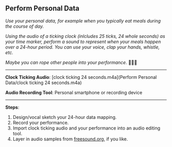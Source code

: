## Perform Personal Data

_Use your personal data, for example when you typically eat meals during the course of day._ 

_Using the audio of a ticking clock (inlcludes 25 ticks, 24 whole seconds) as your time marker, perform a sound to represent when your meals happen over a 24-hour period. You can use your voice, clap your hands, whistle, etc._

_Maybe you can rope other people into your performance._ 🕺🏽🪩  

---

**Clock Ticking Audio**: [clock ticking 24 seconds.m4a](Perform Personal Data/clock ticking 24 seconds.m4a)

**Audio Recording Tool**: Personal smartphone or recording device

---

**Steps**:
1. Design/vocal sketch your 24-hour data mapping.
2. Record your performance.
3. Import clock ticking audio and your performance into an audio editing tool.
4. Layer in audio samples from [freesound.org](https://freesound.org/), if you like. 
